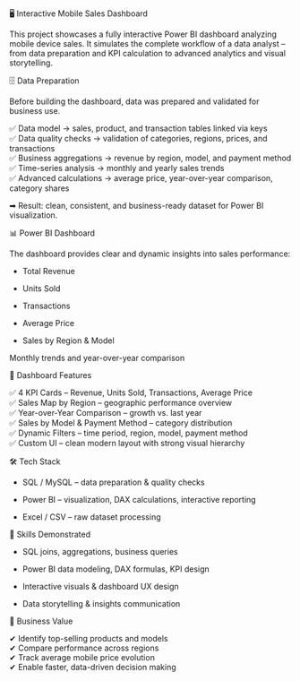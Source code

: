 🖥️ Interactive Mobile Sales Dashboard

This project showcases a fully interactive Power BI dashboard analyzing mobile device sales. It simulates the complete workflow of a data analyst – from data preparation and KPI calculation to advanced analytics and visual storytelling.

🗄 Data Preparation

Before building the dashboard, data was prepared and validated for business use.

✅ Data model → sales, product, and transaction tables linked via keys  
✅ Data quality checks → validation of categories, regions, prices, and transactions  
✅ Business aggregations → revenue by region, model, and payment method  
✅ Time-series analysis → monthly and yearly sales trends  
✅ Advanced calculations → average price, year-over-year comparison, category shares  

➡ Result: clean, consistent, and business-ready dataset for Power BI visualization.

📊 Power BI Dashboard

The dashboard provides clear and dynamic insights into sales performance:

* Total Revenue

* Units Sold

* Transactions

* Average Price

* Sales by Region & Model

Monthly trends and year-over-year comparison

📌 Dashboard Features

✅ 4 KPI Cards – Revenue, Units Sold, Transactions, Average Price  
✅ Sales Map by Region – geographic performance overview  
✅ Year-over-Year Comparison – growth vs. last year  
✅ Sales by Model & Payment Method – category distribution  
✅ Dynamic Filters – time period, region, model, payment method  
✅ Custom UI – clean modern layout with strong visual hierarchy  

🛠 Tech Stack

* SQL / MySQL – data preparation & quality checks

* Power BI – visualization, DAX calculations, interactive reporting

* Excel / CSV – raw dataset processing

🧠 Skills Demonstrated

* SQL joins, aggregations, business queries

* Power BI data modeling, DAX formulas, KPI design

* Interactive visuals & dashboard UX design

* Data storytelling & insights communication

💼 Business Value

✔ Identify top-selling products and models  
✔ Compare performance across regions  
✔ Track average mobile price evolution  
✔ Enable faster, data-driven decision making  

